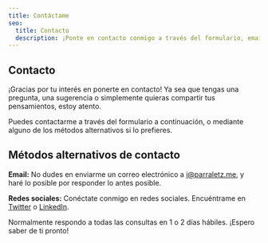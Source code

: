 ```yaml
---
title: Contáctame
seo:
  title: Contacto
  description: ¡Ponte en contacto conmigo a través del formulario, email o redes sociales!
---
```


## Contacto

¡Gracias por tu interés en ponerte en contacto! Ya sea que tengas una pregunta, una sugerencia o simplemente quieras compartir tus pensamientos, estoy atento.

Puedes contactarme a través del formulario a continuación, o mediante alguno de los métodos alternativos si lo prefieres.

## Métodos alternativos de contacto

**Email:** No dudes en enviarme un correo electrónico a [i@parraletz.me](mailto:i@parraletz.me), y haré lo posible por responder lo antes posible.

**Redes sociales:** Conéctate conmigo en redes sociales. Encuéntrame en [Twitter](https://twitter.com/parraletz) o [LinkedIn](https://www.linkedin.com/in/parraletz).

Normalmente respondo a todas las consultas en 1 o 2 días hábiles. ¡Espero saber de ti pronto!
